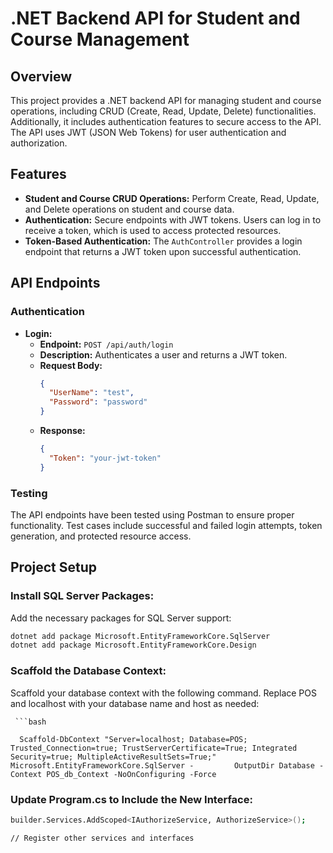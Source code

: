 # .NET Backend API for Student and Course Management

## Overview

This project provides a .NET backend API for managing student and course operations, including CRUD (Create, Read, Update, Delete) functionalities. Additionally, it includes authentication features to secure access to the API. The API uses JWT (JSON Web Tokens) for user authentication and authorization.

## Features

- **Student and Course CRUD Operations:** Perform Create, Read, Update, and Delete operations on student and course data.
- **Authentication:** Secure endpoints with JWT tokens. Users can log in to receive a token, which is used to access protected resources.
- **Token-Based Authentication:** The `AuthController` provides a login endpoint that returns a JWT token upon successful authentication.

## API Endpoints

### Authentication

- **Login:**
  - **Endpoint:** `POST /api/auth/login`
  - **Description:** Authenticates a user and returns a JWT token.
  - **Request Body:**
    ```json
    {
      "UserName": "test",
      "Password": "password"
    }
    ```
  - **Response:**
    ```json
    {
      "Token": "your-jwt-token"
    }
    ```

### Testing

The API endpoints have been tested using Postman to ensure proper functionality. Test cases include successful and failed login attempts, token generation, and protected resource access.

## Project Setup

### Install SQL Server Packages:

   Add the necessary packages for SQL Server support:
   ```bash
   dotnet add package Microsoft.EntityFrameworkCore.SqlServer
   dotnet add package Microsoft.EntityFrameworkCore.Design
   ```
### Scaffold the Database Context:

   Scaffold your database context with the following command. Replace POS and localhost with your database name and host as needed:
     
     ```bash
       
      Scaffold-DbContext "Server=localhost; Database=POS; Trusted_Connection=true; TrustServerCertificate=True; Integrated Security=true; MultipleActiveResultSets=True;" Microsoft.EntityFrameworkCore.SqlServer -         OutputDir Database -Context POS_db_Context -NoOnConfiguring -Force
   

### Update Program.cs to Include the New Interface:

   ```bash   
   builder.Services.AddScoped<IAuthorizeService, AuthorizeService>();

   // Register other services and interfaces
   ```
